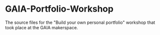 # GAIA-Portfolio-Workshop
The source files for the "Build your own personal portfolio" workshop that took place at the GAIA makerspace.
